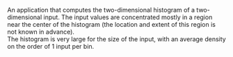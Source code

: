 An application that computes the two-dimensional histogram of a two-dimensional input. 
The input values are concentrated mostly in a region near the center of the histogram 
(the location and extent of this region is not known in advance).  
The histogram is very large for the size of the input, with an average density on the order of 1 input per bin.


